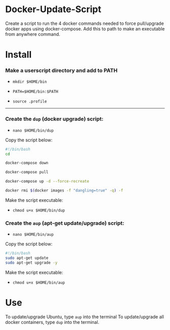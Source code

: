 # Docker-Update-Script
Create a script to run the 4 docker commands needed to force pull/upgrade docker apps using docker-compose.  Add this to path to make an executable from anywhere command.

# Install


### Make a userscript directory and add to PATH

* `mkdir $HOME/bin`

* `PATH=$HOME/bin:$PATH`
  
* `source .profile`

---

### Create the `dup` (docker upgrade) script:

* `nano $HOME/bin/dup`

Copy the script below:

```bash
#!/bin/bash
cd

docker-compose down

docker-compose pull

docker-compose up -d --force-recreate

docker rmi $(docker images -f "dangling=true" -q) -f
```

Make the script executable:

* `chmod u+x $HOME/bin/dup`

### Create the `aup` (apt-get update/upgrade) script:

* `nano $HOME/bin/aup`

Copy the script below:

```bash
#!/bin/bash
sudo apt-get update
sudo apt-get upgrade -y
```

Make the script executable:

* `chmod u+x $HOME/bin/aup`

# Use

To update/upgrade Ubuntu, type `aup` into the terminal
To update/upgrade all docker containers, type `dup` into the terminal.

